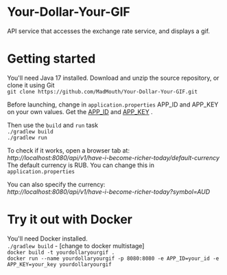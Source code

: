# Your-Dollar-Your-GIF

API service that accesses the exchange rate service, and displays a gif.

# Getting started

You'll need Java 17 installed. Download and unzip the source repository, or clone it using Git\
`git clone https://github.com/MadMouth/Your-Dollar-Your-GIF.git`

Before launching, change in `application.properties` APP_ID and APP_KEY on your own values. Get
the [APP_ID](https://docs.openexchangerates.org/)
and [APP_KEY](https://developers.giphy.com/docs/api/#quick-start-guide) .

Then use the `build` and `run` task\
`./gradlew build` \
`./gradlew run`

To check if it works, open a browser tab at:\
_http://localhost:8080/api/v1/have-i-become-richer-today/default-currency_ \
The default currency is RUB. You can change this in `application.properties`

You can also specify the currency:\
_http://localhost:8080/api/v1/have-i-become-richer-today?symbol=AUD_

# Try it out with Docker

You'll need Docker installed. \
`./gradlew build`  - [change to docker multistage]\
`docker build -t yourdollaryourgif .` \
`docker run --name yourdollaryourgif -p 8080:8080 -e APP_ID=your_id -e APP_KEY=your_key yourdollaryourgif`

